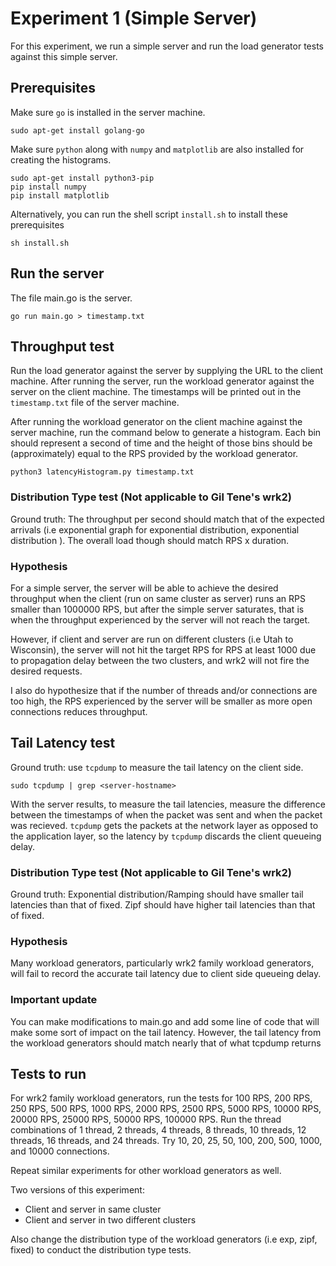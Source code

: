 # Experiment 1 (Simple Server)

For this experiment, we run a simple server and run the load generator tests against this simple server.

## Prerequisites
Make sure `go` is installed in the server machine.

```
sudo apt-get install golang-go
```

Make sure `python` along with `numpy` and `matplotlib` are also installed for creating the histograms. 

```
sudo apt-get install python3-pip
pip install numpy
pip install matplotlib
```

Alternatively, you can run the shell script `install.sh` to install these prerequisites

```
sh install.sh
```

## Run the server

The file main.go is the server. 

```
go run main.go > timestamp.txt
```

## Throughput test

Run the load generator against the server by supplying the URL to the client machine. After running the server, run the workload generator against the server on the client machine. The timestamps will be printed out in the `timestamp.txt` file of the server machine. 

After running the workload generator on the client machine against the server machine, run the command below to generate a histogram. Each bin should represent a second of time and the height of those bins should be (approximately) equal to the RPS provided by the workload generator.

```
python3 latencyHistogram.py timestamp.txt
```

### Distribution Type test (Not applicable to Gil Tene's wrk2)
Ground truth: The throughput per second should match that of the expected arrivals (i.e exponential graph for exponential distribution, exponential distribution ). The overall load though should match RPS x duration.

### Hypothesis
For a simple server, the server will be able to achieve the desired throughput when the client (run on same cluster as server) runs an RPS smaller than 1000000 RPS, but after the simple server saturates, that is when the throughput experienced by the server will not reach the target. 

However, if client and server are run on different clusters (i.e Utah to Wisconsin), the server will not hit the target RPS for RPS at least 1000 due to propagation delay between the two clusters, and wrk2 will not fire the desired requests.

I also do hypothesize that if the number of threads and/or connections are too high, the RPS experienced by the server will be smaller as more open connections reduces throughput.

## Tail Latency test
Ground truth: use `tcpdump` to measure the tail latency on the client side. 

```
sudo tcpdump | grep <server-hostname>
```

With the server results, to measure the tail latencies, measure the difference between the timestamps of when the packet was sent and when the packet was recieved. `tcpdump` gets the packets at the network layer as opposed to the application layer, so the latency by `tcpdump` discards the client queueing delay. 


### Distribution Type test (Not applicable to Gil Tene's wrk2)
Ground truth: Exponential distribution/Ramping should have smaller tail latencies than that of fixed. Zipf should have higher tail latencies than that of fixed. 

### Hypothesis

Many workload generators, particularly wrk2 family workload generators, will fail to record the accurate tail latency due to client side queueing delay. 

### Important update
You can make modifications to main.go and add some line of code that will make some sort of impact on the tail latency. However, the tail latency from the workload generators should match nearly that of what tcpdump returns

## Tests to run
For wrk2 family workload generators, run the tests for 100 RPS, 200 RPS, 250 RPS, 500 RPS, 1000 RPS, 2000 RPS, 2500 RPS, 5000 RPS, 10000 RPS, 20000 RPS, 25000 RPS, 50000 RPS, 100000 RPS. Run the thread combinations of 1 thread, 2 threads, 4 threads, 8 threads, 10 threads, 12 threads, 16 threads, and 24 threads. Try 10, 20, 25, 50, 100, 200, 500, 1000, and 10000 connections. 

Repeat similar experiments for other workload generators as well.

Two versions of this experiment:
* Client and server in same cluster
* Client and server in two different clusters

Also change the distribution type of the workload generators (i.e exp, zipf, fixed) to conduct the distribution type tests.